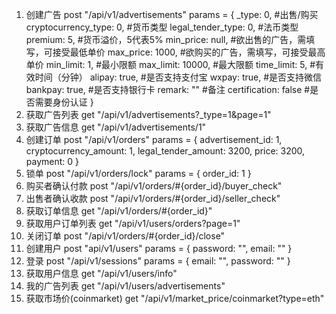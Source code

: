 1. 创建广告
  post "/api/v1/advertisements"
  params = {
    _type: 0,                 #出售/购买
    cryptocurrency_type: 0,   #货币类型
    legal_tender_type: 0,     #法币类型
    premium: 5,               #货币溢价，5代表5%
    min_price: null,          #欲出售的广告，需填写，可接受最低单价
    max_price: 1000,          #欲购买的广告，需填写，可接受最高单价
    min_limit: 1,             #最小限额
    max_limit: 10000,         #最大限额
    time_limit: 5,            #有效时间（分钟）
    alipay: true,             #是否支持支付宝
    wxpay: true,              #是否支持微信
    bankpay: true,            #是否支持银行卡
    remark: ""                #备注
    certification: false      #是否需要身份认证
  }
2. 获取广告列表
  get "/api/v1/advertisements?_type=1&page=1"
3. 获取广告信息
  get "/api/v1/advertisements/1"
4. 创建订单
  post "/api/v1/orders"
  params = {
    advertisement_id: 1,
    cryptocurrency_amount: 1,
    legal_tender_amount: 3200,
    price: 3200,
    payment: 0
  }
5. 锁单
  post "/api/v1/orders/lock"
  params = {
    order_id: 1
  }
6. 购买者确认付款
  post "/api/v1/orders/#{order_id}/buyer_check"
7. 出售者确认收款
  post "/api/v1/orders/#{order_id}/seller_check"
8. 获取订单信息
  get "/api/v1/orders/#{order_id}"
9. 获取用户订单列表
  get "/api/v1/users/orders?page=1"
10. 关闭订单
  post "/api/v1/orders/#{order_id}/close"
11. 创建用户
  post "api/v1/users"
  params = {
    password: "",
    email: ""
  }
12. 登录
  post "/api/v1/sessions"
  params = {
    email: "",
    password: ""
  }
13. 获取用户信息
  get "/api/v1/users/info"
14. 我的广告列表
  get "/api/v1/users/advertisements"
15. 获取市场价(coinmarket)
  get "/api/v1/market_price/coinmarket?type=eth"